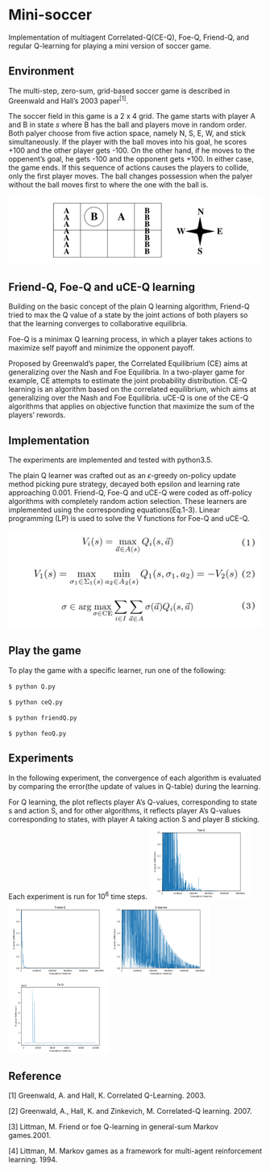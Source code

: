 # Mini-soccer

Implementation of multiagent Correlated-Q(CE-Q), Foe-Q, Friend-Q, and regular Q-learning for playing a mini version of soccer game.

## Environment

The multi-step, zero-sum, grid-based soccer game is described in Greenwald and Hall’s 2003 paper<sup>\[1\]</sup>.

The soccer field in this game is a 2 x 4 grid. The game starts with player A and B in state *s* where B has the ball and players move in random order. Both palyer choose from five action space, namely N, S, E, W, and stick simultaneously. If the player with the ball moves into his goal, he scores +100 and the other player gets -100. On the other hand, if he moves to the oppenent’s goal, he gets -100 and the opponent gets +100. In either case, the game ends. If this sequence of actions causes the players to collide, only the first player moves. The ball changes possession when the palyer without the ball moves first to where the one with the ball is.

<img src="graphs/env.png" width=500>

## Friend-Q, Foe-Q and uCE-Q learning

Building on the basic concept of the plain Q learning algorithm, Friend-Q tried to max the Q value of a state by the joint actions of both players so that the learning converges to collaborative equilibria. 

Foe-Q is a minimax Q learning process, in which a player takes actions to maximize self payoff and minimize the opponent payoff.

Proposed by Greenwald’s paper, the Correlated Equilibrium (CE) aims at generalizing over the Nash and Foe Equilibria. In a two-player game for example, CE attempts to estimate the joint probability distribution.
CE-Q learning is an algorithm based on the correlated equilibrium, which aims at generalizing over the Nash and Foe Equilibria. uCE-Q is one of the CE-Q algorithms that applies on objective function that maximize the sum of the
players’ rewords.

## Implementation

The experiments are implemented and tested with python3.5. 

The plain Q learner was crafted out as an *ϵ*-greedy on-policy update method picking pure strategy, decayed both epsilon and learning rate approaching 0.001.
Friend-Q, Foe-Q and uCE-Q were coded as off-policy algorithms with completely random action selection. These learners are implemented using the corresponding equations(Eq.1-3). Linear programming (LP) is used to solve the V functions for Foe-Q and uCE-Q.

<img src="graphs/formulas.png" width=500>

## Play the game

To play the game with a specific learner, run one of the following:

`$ python Q.py`

`$ python ceQ.py`

`$ python friendQ.py`

`$ python feoQ.py`

## Experiments

In the following experiment, the convergence of each algorithm is evaluated by comparing the error(the update of values in Q-table) during the learning. 

For Q learning, the plot reflects player A’s Q-values, corresponding to state s and action S, and for other algorithms, it reflects player A’s Q-values corresponding to states, with player A taking action S and player B sticking. Each experiment
is run for 10<sup>6</sup> time steps.
<img src="graphs/fig4_foeQ.png" width=200><img src="graphs/fig4_friQ.png" width=200><img src="graphs/fig4_Q.png" width=200>
<img src="graphs/fig4_ceQ.png" alt="Convergence in the soccer game." width=200>

## Reference

\[1\] Greenwald, A. and Hall, K. Correlated Q-Learning. 2003. 

\[2\] Greenwald, A., Hall, K. and Zinkevich, M. Correlated-Q learning. 2007.

\[3\] Littman, M. Friend or foe Q-learning in general-sum Markov games.2001. 

\[4\] Littman, M. Markov games as a framework for multi-agent reinforcement learning. 1994.



